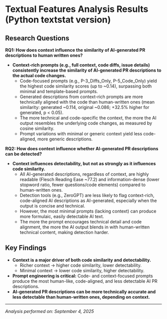 # Textual Features Analysis Results (Python textstat version)

## Research Questions

**RQ1: How does context influence the similarity of AI-generated PR descriptions to human written ones?**

- **Context-rich prompts (e.g., full context, code diffs, issue details) consistently increase the similarity of AI-generated PR descriptions to the actual code changes.**
    - Code-focused prompts (e.g., P-3_Diffs_Only, P-5_Code_Only) yield the highest code similarity scores (up to ~0.14), surpassing both minimal and template-based prompts.
    - Generated descriptions from context-rich prompts are more technically aligned with the code than human-written ones (mean similarity: generated ~0.114, original ~0.086; +32.5% higher for generated, p < 0.05).
    - The more technical and code-specific the context, the more the AI output resembles the underlying code changes, as measured by cosine similarity.
    - Prompt variations with minimal or generic context yield less code-aligned, more generic descriptions.

**RQ2: How does context influence whether AI-generated PR descriptions can be detected?**

- **Context influences detectability, but not as strongly as it influences code similarity.**
    - All AI-generated descriptions, regardless of context, are highly readable (Flesch Reading Ease ~77.2) and information-dense (lower stopword ratio, fewer questions/code elements) compared to human-written ones.
    - Detection tools (e.g., ZeroGPT) are less likely to flag context-rich, code-aligned AI descriptions as AI-generated, especially when the output is concise and technical.
    - However, the most minimal prompts (lacking context) can produce more formulaic, easily detectable AI text.
    - The more the prompt encourages technical detail and code alignment, the more the AI output blends in with human-written technical content, making detection harder.

## Key Findings

- **Context is a major driver of both code similarity and detectability.**
    - Richer context → higher code similarity, lower detectability.
    - Minimal context → lower code similarity, higher detectability.
- **Prompt engineering is critical:** Code- and context-focused prompts produce the most human-like, code-aligned, and less detectable AI PR descriptions.
- **AI-generated PR descriptions can be more technically accurate and less detectable than human-written ones, depending on context.**

---

*Analysis performed on: September 4, 2025*
